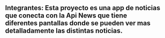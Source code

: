 ## Integrantes: Esta proyecto es una app de noticias que conecta con la Api News que tiene diferentes pantallas donde se pueden ver mas detalladamente las distintas noticias. ##